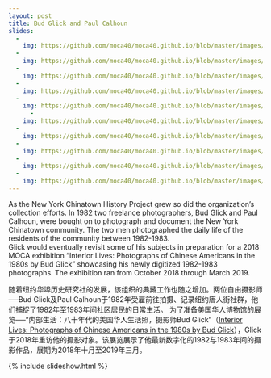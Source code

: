 ```yaml
---
layout: post
title: Bud Glick and Paul Calhoun  
slides:
  -
    img: https://github.com/moca40/moca40.github.io/blob/master/images/2014.s1.jpg
  -
    img: https://github.com/moca40/moca40.github.io/blob/master/images/2004.102-5.jpg
  -
    img: https://github.com/moca40/moca40.github.io/blob/master/images/2004.102-4.jpg
  -
    img: https://github.com/moca40/moca40.github.io/blob/master/images/2004.102-3.jpg
  -
    img: https://github.com/moca40/moca40.github.io/blob/master/images/2004.102-2.jpg
      -
    img: https://github.com/moca40/moca40.github.io/blob/master/images/2004.102-1.jpg
  -
    img: https://github.com/moca40/moca40.github.io/blob/master/images/2004.045-4.jpg
  -
    img: https://github.com/moca40/moca40.github.io/blob/master/images/2004.045-3.jpg
  -
    img: https://github.com/moca40/moca40.github.io/blob/master/images/2004.045-2.jpg
  -
    img: https://github.com/moca40/moca40.github.io/blob/master/images/2004.045-1.jpg
---
```


As the New York Chinatown History Project grew so did the organization’s collection efforts.  In 1982 two freelance photographers, Bud Glick and Paul Calhoun, were bought on to photograph and document the New York Chinatown community.   The two men photographed the daily life of the residents of the community between 1982-1983.   
Glick would eventually revisit some of his subjects in preparation for a 2018 MOCA exhibition “Interior Lives: Photographs of Chinese Americans in the 1980s by Bud Glick” showcasing his newly digitized 1982-1983 photographs.  The exhibition ran from October 2018 through March 2019.  

随着纽约华埠历史研究社的发展，该组织的典藏工作也随之增加。两位自由摄影师──Bud Glick及Paul Calhoun于1982年受雇前往拍摄、记录纽约唐人街社群，他们捕捉了1982年至1983年间社区居民的日常生活。
为了准备美国华人博物馆的展览──“内部生活：八十年代的美国华人生活照，摄影师Bud Glick”（[Interior Lives: Photographs of Chinese Americans in the 1980s by Bud Glick](http://www.mocanyc.org/exhibitions/bud_glick)），Glick于2018年重访他的摄影对象。该展览展示了他最新数字化的1982与1983年间的摄影作品，展期为2018年十月至2019年三月。

{% include slideshow.html %}

